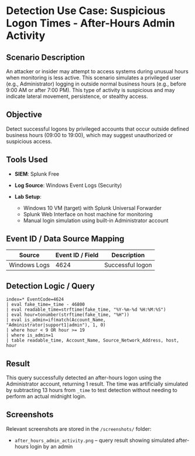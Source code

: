 # Detection Use Case: Suspicious Logon Times - After-Hours Admin Activity

## Scenario Description

An attacker or insider may attempt to access systems during unusual hours when monitoring is less active. This scenario simulates a privileged user (e.g., Administrator) logging in outside normal business hours (e.g., before 9:00 AM or after 7:00 PM). This type of activity is suspicious and may indicate lateral movement, persistence, or stealthy access.

## Objective

Detect successful logons by privileged accounts that occur outside defined business hours (09:00 to 19:00), which may suggest unauthorized or suspicious access.

## Tools Used

* **SIEM**: Splunk Free
* **Log Source**: Windows Event Logs (Security)
* **Lab Setup**:

  * Windows 10 VM (target) with Splunk Universal Forwarder
  * Splunk Web Interface on host machine for monitoring
  * Manual login simulation using built-in Administrator account

## Event ID / Data Source Mapping

| Source       | Event ID / Field | Description      |
| ------------ | ---------------- | ---------------- |
| Windows Logs | 4624             | Successful logon |

## Detection Logic / Query

```spl
index=* EventCode=4624
| eval fake_time=_time - 46800
| eval readable_time=strftime(fake_time, "%Y-%m-%d %H:%M:%S")
| eval hour=tonumber(strftime(fake_time, "%H"))
| eval is_admin=if(match(Account_Name, "Administrator|support1|admin"), 1, 0)
| where hour < 9 OR hour >= 19
| where is_admin=1
| table readable_time, Account_Name, Source_Network_Address, host, hour
```

## Result

This query successfully detected an after-hours logon using the Administrator account, returning 1 result. The time was artificially simulated by subtracting 13 hours from `_time` to test detection without needing to perform an actual midnight login.

## Screenshots

Relevant screenshots are stored in the `/screenshots/` folder:

* `after_hours_admin_activity.png` – query result showing simulated after-hours login by an admin
